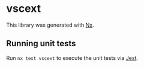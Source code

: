 # vscext

This library was generated with [Nx](https://nx.dev).

## Running unit tests

Run `nx test vscext` to execute the unit tests via [Jest](https://jestjs.io).
